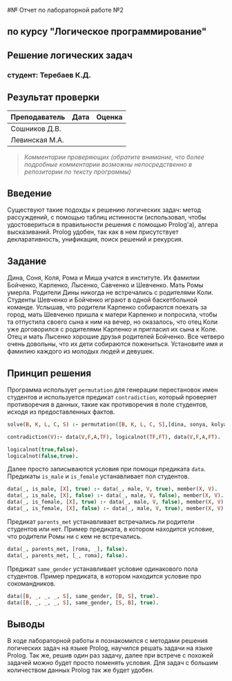#№ Отчет по лабораторной работе №2
## по курсу "Логическое программирование"

## Решение логических задач

### студент: Теребаев К.Д.

## Результат проверки

| Преподаватель     | Дата         |  Оценка       |
|-------------------|--------------|---------------|
| Сошников Д.В. |              |               |
| Левинская М.А.|              |               |

> *Комментарии проверяющих (обратите внимание, что более подробные комментарии возможны непосредственно в репозитории по тексту программы)*


## Введение

Существуют такие подохды к решению логических задач: метод рассуждений, с помощью таблиц истинности (использовал, чтобы удостовериться в правильности решения с помощью Prolog'а),
алгера высказиваний. Prolog удобен, так как в нем присутствует декларативность, унификация, поиск решений и рекурсия.

## Задание

Дина, Соня, Коля, Рома и Миша учатся в институте. Их фамилии  Бойченко, Карпенко, Лысенко, Савченко и Шевченко. Мать Ромы умерла. Родители Дины никогда не встречались с родителями Коли. Студенты Шевченко и Бойченко играют в одной баскетбольной команде. Услышав, что родители Карпенко собираются поехать за город, мать Шевченко пришла к матери Карпенко и попросила, чтобы та отпустила своего сына к ним на вечер, но оказалось, что отец Коли уже договорился с родителями Карпенко и пригласил их сына к Коле. Отец и мать Лысенко  хорошие друзья родителей Бойченко. Все четверо очень довольны, что их дети собираются пожениться. Установите имя и фамилию каждого из молодых людей и девушек.

## Принцип решения

Программа использует `permutation` для генерации перестановок имен студентов и используется предикат `contradiction`, который проверяет противоречия в данных, такие как противоречия в поле студентов, исходя из предоставленных фактов.
```prolog
solve(B, K, L, C, S) :- permutation([B, K, L, C, S],[dina, sonya, kolya, roma, misha]),not(contradiction([B, K, L, C, S])), not(K == kolya).

contradiction(V):- data(V,F,A,TF), logicalnot(TF,FT), data(V,F,A,FT).

logicalnot(true,false).
logicalnot(false,true).
```
Далее просто записываются условия при помощи предиката `data`. Предикаты `is_male` и `is_female` устанавливает пол студентов.
```prolog
data(_, is_male, [X], true) :- data(_, male, V, true), member(X, V).
data(_, is_male, [X], false) :- data(_, male, V, false), member(X, V).
data(_, is_female, [X], true) :- data(_, male, V, false), member(X, V).
data(_, is_female, [X], false) :- data(_, male, V, true), member(X, V).s
```
Предикат `parents_met` устанавливает встречались ли родители студентов или нет. Пример предиката, в котором находится условие, что родители Ромы ни с кем не встречались.
```prolog
data(_, parents_met, [roma, _], false).
data(_, parents_met, [_, roma], false).
```
Предикат `same_gender` устанавливает условие одинакового пола студентов. Пример предиката, в котором находится условие про сокомандников.
```prolog
data([B, _, _, _, S], same_gender, [B, S], true). 
data([B, _, _, _, S], same_gender, [S, B], true).
```

## Выводы

В ходе лабораторной работы я познакомился с методами решения логических задач на языке Prolog, научился решать задачи на языке Prolog. Так же, решив один раз задачу, далее при встрече с похожей задачей можно будет просто поменять условия. Для задач с большим количеством данных Prolog так же будет удобен.
